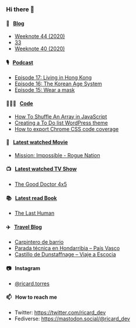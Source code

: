 ### Hi there 👋

#### 📝 &nbsp;&nbsp;[Blog](https://ricard.blog)

- [Weeknote 44 (2020)](https://ricard.blog/weeknote/week-44-2020/)
- [33](https://ricard.blog/personal/33/)
- [Weeknote 40 (2020)](https://ricard.blog/weeknote/week-40-2020/)

#### 🎙 &nbsp;&nbsp;[Podcast](https://ricard.blog/podcast)

- [Episode 17: Living in Hong Kong](https://anchor.fm/quicoto/episodes/Episode-17-Living-in-Hong-Kong-eli831)
- [Episode 16: The Korean Age System](https://anchor.fm/quicoto/episodes/Episode-16-The-Korean-Age-System-eis6p9)
- [Episode 15: Wear a mask](https://anchor.fm/quicoto/episodes/Episode-15-Wear-a-mask-egbalg)

#### 👨🏻‍💻 &nbsp;&nbsp;[Code](https://ricard.dev)

- [How To Shuffle An Array in JavaScript](https://ricard.dev/how-to-shuffle-an-array-in-javascript/)
- [Creating a To Do list WordPress theme](https://ricard.dev/creating-a-to-do-list-wordpress-theme/)
- [How to export Chrome CSS code coverage](https://ricard.dev/how-to-export-chrome-css-code-coverage/)

#### 🍿 &nbsp;&nbsp;[Latest watched Movie](https://quicoto.github.io/reviews/movies/)

- [Mission: Impossible - Rogue Nation](https://quicoto.github.io/reviews/movies/mission-impossible-rogue-nation/)

#### 📺 &nbsp;&nbsp;[Latest watched TV Show](https://quicoto.github.io/reviews/tv-shows)

- [The Good Doctor 4x5](https://quicoto.github.io/reviews/tv-shows/the-good-doctor/4x5/)

#### 📚 &nbsp;&nbsp;[Latest read Book](https://ricard.blog/books/)

- [The Last Human](https://www.goodreads.com/review/show/3243205340?utm_medium=api&amp;utm_source=rss)

#### ✈️ &nbsp;&nbsp;[Travel Blog](https://www.quicoto.com/)

- [Carpintero de barrio](https://www.quicoto.com/carpintero-de-barrio/)
- [Parada técnica en Hondarribia – País Vasco](https://www.quicoto.com/parada-tecnica-en-hondarribia-pais-vasco/)
- [Castillo de Dunstaffnage – Viaje a Escocia](https://www.quicoto.com/castillo-de-dunstaffnage-viaje-a-escocia/)

#### 📷 &nbsp;&nbsp;Instagram
- [@ricard.torres](https://www.instagram.com/ricard.torres/)

#### 📫 &nbsp;&nbsp;How to reach me

- Twitter: https://twitter.com/ricard_dev
- Fediverse: https://mastodon.social/@ricard_dev
